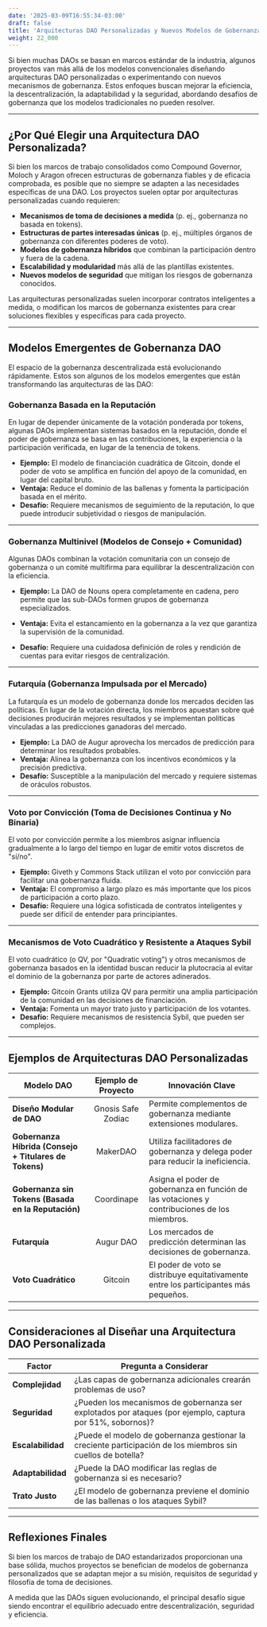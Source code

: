 ```yaml
---
date: '2025-03-09T16:55:34-03:00'
draft: false
title: 'Arquitecturas DAO Personalizadas y Nuevos Modelos de Gobernanza'
weight: 22_000
---
```


Si bien muchas DAOs se basan en marcos estándar de la industria, algunos proyectos van más allá de los modelos convencionales diseñando arquitecturas DAO personalizadas o experimentando con nuevos mecanismos de gobernanza. Estos enfoques buscan mejorar la eficiencia, la descentralización, la adaptabilidad y la seguridad, abordando desafíos de gobernanza que los modelos tradicionales no pueden resolver.

---

## **¿Por Qué Elegir una Arquitectura DAO Personalizada?**

Si bien los marcos de trabajo consolidados como Compound Governor, Moloch y Aragon ofrecen estructuras de gobernanza fiables y de eficacia comprobada, es posible que no siempre se adapten a las necesidades específicas de una DAO. Los proyectos suelen optar por arquitecturas personalizadas cuando requieren:

- **Mecanismos de toma de decisiones a medida** (p. ej., gobernanza no basada en tokens).
- **Estructuras de partes interesadas únicas** (p. ej., múltiples órganos de gobernanza con diferentes poderes de voto).
- **Modelos de gobernanza híbridos** que combinan la participación dentro y fuera de la cadena.
- **Escalabilidad y modularidad** más allá de las plantillas existentes.
- **Nuevos modelos de seguridad** que mitigan los riesgos de gobernanza conocidos. 

Las arquitecturas personalizadas suelen incorporar contratos inteligentes a medida, o modifican los marcos de gobernanza existentes para crear soluciones flexibles y específicas para cada proyecto.

---

## **Modelos Emergentes de Gobernanza DAO**

El espacio de la gobernanza descentralizada está evolucionando rápidamente. Estos son algunos de los modelos emergentes que están transformando las arquitecturas de las DAO:

### **Gobernanza Basada en la Reputación**
En lugar de depender únicamente de la votación ponderada por tokens, algunas DAOs implementan sistemas basados ​​en la reputación, donde el poder de gobernanza se basa en las contribuciones, la experiencia o la participación verificada, en lugar de la tenencia de tokens.

- **Ejemplo:** El modelo de financiación cuadrática de Gitcoin, donde el poder de voto se amplifica en función del apoyo de la comunidad, en lugar del capital bruto.
- **Ventaja:** Reduce el dominio de las ballenas y fomenta la participación basada en el mérito.
- **Desafío:** Requiere mecanismos de seguimiento de la reputación, lo que puede introducir subjetividad o riesgos de manipulación.

---

### **Gobernanza Multinivel (Modelos de Consejo + Comunidad)**
Algunas DAOs combinan la votación comunitaria con un consejo de gobernanza o un comité multifirma para equilibrar la descentralización con la eficiencia.

- **Ejemplo:** La DAO de Nouns opera completamente en cadena, pero permite que las sub-DAOs formen grupos de gobernanza especializados.

- **Ventaja:** Evita el estancamiento en la gobernanza a la vez que garantiza la supervisión de la comunidad.

- **Desafío:** Requiere una cuidadosa definición de roles y rendición de cuentas para evitar riesgos de centralización.

---

### **Futarquía (Gobernanza Impulsada por el Mercado)**
La futarquía es un modelo de gobernanza donde los mercados deciden las políticas. En lugar de la votación directa, los miembros apuestan sobre qué decisiones producirán mejores resultados y se implementan políticas vinculadas a las predicciones ganadoras del mercado.

- **Ejemplo:** La DAO de Augur aprovecha los mercados de predicción para determinar los resultados probables.
- **Ventaja:** Alinea la gobernanza con los incentivos económicos y la precisión predictiva. 
- **Desafío:** Susceptible a la manipulación del mercado y requiere sistemas de oráculos robustos.

---

### **Voto por Convicción (Toma de Decisiones Continua y No Binaria)**
El voto por convicción permite a los miembros asignar influencia gradualmente a lo largo del tiempo en lugar de emitir votos discretos de "sí/no".

- **Ejemplo:** Giveth y Commons Stack utilizan el voto por convicción para facilitar una gobernanza fluida.
- **Ventaja:** El compromiso a largo plazo es más importante que los picos de participación a corto plazo.
- **Desafío:** Requiere una lógica sofisticada de contratos inteligentes y puede ser difícil de entender para principiantes.

---

### **Mecanismos de Voto Cuadrático y Resistente a Ataques Sybil**
El voto cuadrático (o QV, por "Quadratic voting") y otros mecanismos de gobernanza basados ​​en la identidad buscan reducir la plutocracia al evitar el dominio de la gobernanza por parte de actores adinerados.

- **Ejemplo:** Gitcoin Grants utiliza QV para permitir una amplia participación de la comunidad en las decisiones de financiación.
- **Ventaja:** Fomenta un mayor trato justo y participación de los votantes.
- **Desafío:** Requiere mecanismos de resistencia Sybil, que pueden ser complejos.

---

## **Ejemplos de Arquitecturas DAO Personalizadas**

| **Modelo DAO** | **Ejemplo de Proyecto** | **Innovación Clave** |
|--------------|:---------------:|----------------|
| **Diseño Modular de DAO** | Gnosis Safe Zodiac | Permite complementos de gobernanza mediante extensiones modulares. |
| **Gobernanza Híbrida (Consejo + Titulares de Tokens)** | MakerDAO | Utiliza facilitadores de gobernanza y delega poder para reducir la ineficiencia. |
| **Gobernanza sin Tokens (Basada en la Reputación)** | Coordinape | Asigna el poder de gobernanza en función de las votaciones y contribuciones de los miembros. |
| **Futarquía** | Augur DAO | Los mercados de predicción determinan las decisiones de gobernanza. |
| **Voto Cuadrático** | Gitcoin | El poder de voto se distribuye equitativamente entre los participantes más pequeños. |

---

## **Consideraciones al Diseñar una Arquitectura DAO Personalizada**

| **Factor** | **Pregunta a Considerar** |
|-----------|-------------------------|
| **Complejidad** | ¿Las capas de gobernanza adicionales crearán problemas de uso? |
| **Seguridad** | ¿Pueden los mecanismos de gobernanza ser explotados por ataques (por ejemplo, captura por 51%, sobornos)? |
| **Escalabilidad** | ¿Puede el modelo de gobernanza gestionar la creciente participación de los miembros sin cuellos de botella? |
| **Adaptabilidad** | ¿Puede la DAO modificar las reglas de gobernanza si es necesario? |
| **Trato Justo** | ¿El modelo de gobernanza previene el dominio de las ballenas o los ataques Sybil? |

---

## **Reflexiones Finales**

Si bien los marcos de trabajo de DAO estandarizados proporcionan una base sólida, muchos proyectos se benefician de modelos de gobernanza personalizados que se adaptan mejor a su misión, requisitos de seguridad y filosofía de toma de decisiones.

A medida que las DAOs siguen evolucionando, el principal desafío sigue siendo encontrar el equilibrio adecuado entre descentralización, seguridad y eficiencia.